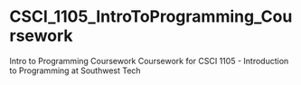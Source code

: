 # CSCI_1105_IntroToProgramming_Coursework
Intro to Programming Coursework
Coursework for CSCI 1105 - Introduction to Programming at Southwest Tech
